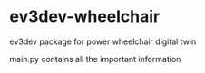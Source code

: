 # ev3dev-wheelchair
ev3dev package for power wheelchair digital twin

main.py contains all the important information
